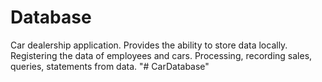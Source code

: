 # Database
Car dealership application.
Provides the ability to store data locally.
Registering the data of employees and cars. 
Processing, recording sales, queries, statements from data.
"# CarDatabase" 
